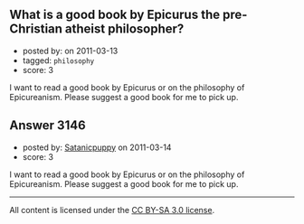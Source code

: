 ## What is a good book by Epicurus the pre-Christian atheist philosopher?

- posted by: [](https://stackexchange.com/users/-1/1264-user1264) on 2011-03-13
- tagged: `philosophy`
- score: 3

I want to read a good book by Epicurus or on the philosophy of Epicureanism. Please suggest a good book for me to pick up. 


## Answer 3146

- posted by: [Satanicpuppy](https://stackexchange.com/users/-1/169-satanicpuppy) on 2011-03-14
- score: 3

I want to read a good book by Epicurus or on the philosophy of Epicureanism. Please suggest a good book for me to pick up. 



---

All content is licensed under the [CC BY-SA 3.0 license](https://creativecommons.org/licenses/by-sa/3.0/).
